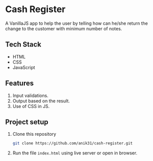 # Cash Register

A VanillaJS app to help the user by telling how can he/she return the change to the customer with minimum number of notes.

## Tech Stack
* HTML
* CSS
* JavaScript

## Features
1. Input validations.
2. Output based on the result.
3. Use of CSS in JS.

## Project setup
1. Clone this repository 
    ```bash
    git clone https://github.com/anik31/cash-register.git
    ```
2. Run the file `index.html` using live server or open in browser.